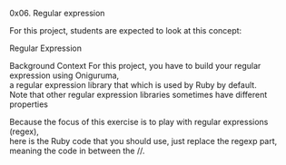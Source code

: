 0x06. Regular expression

For this project, students are expected to look at this concept:

Regular Expression

Background Context
For this project, you have to build your regular expression using Oniguruma,\
a regular expression library that which is used by Ruby by default.\
Note that other regular expression libraries sometimes have different properties

Because the focus of this exercise is to play with regular expressions (regex),\
here is the Ruby code that you should use, just replace the regexp part,\
meaning the code in between the //.